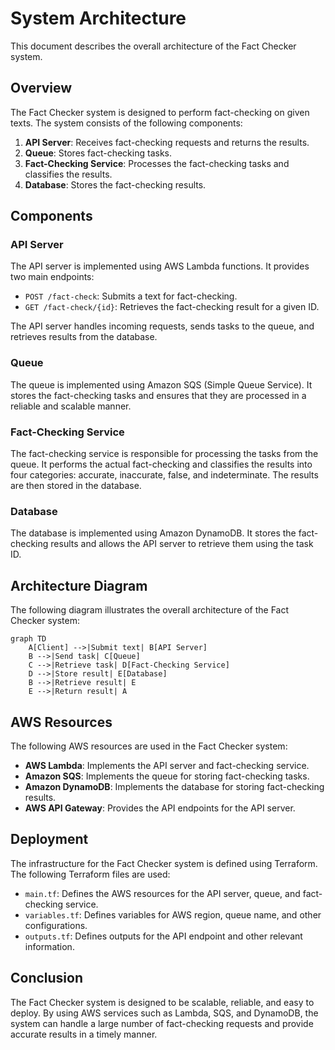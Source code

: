 # System Architecture

This document describes the overall architecture of the Fact Checker system.

## Overview

The Fact Checker system is designed to perform fact-checking on given texts. The system consists of the following components:

1. **API Server**: Receives fact-checking requests and returns the results.
2. **Queue**: Stores fact-checking tasks.
3. **Fact-Checking Service**: Processes the fact-checking tasks and classifies the results.
4. **Database**: Stores the fact-checking results.

## Components

### API Server

The API server is implemented using AWS Lambda functions. It provides two main endpoints:

- `POST /fact-check`: Submits a text for fact-checking.
- `GET /fact-check/{id}`: Retrieves the fact-checking result for a given ID.

The API server handles incoming requests, sends tasks to the queue, and retrieves results from the database.

### Queue

The queue is implemented using Amazon SQS (Simple Queue Service). It stores the fact-checking tasks and ensures that they are processed in a reliable and scalable manner.

### Fact-Checking Service

The fact-checking service is responsible for processing the tasks from the queue. It performs the actual fact-checking and classifies the results into four categories: accurate, inaccurate, false, and indeterminate. The results are then stored in the database.

### Database

The database is implemented using Amazon DynamoDB. It stores the fact-checking results and allows the API server to retrieve them using the task ID.

## Architecture Diagram

The following diagram illustrates the overall architecture of the Fact Checker system:

```mermaid
graph TD
    A[Client] -->|Submit text| B[API Server]
    B -->|Send task| C[Queue]
    C -->|Retrieve task| D[Fact-Checking Service]
    D -->|Store result| E[Database]
    B -->|Retrieve result| E
    E -->|Return result| A
```

## AWS Resources

The following AWS resources are used in the Fact Checker system:

- **AWS Lambda**: Implements the API server and fact-checking service.
- **Amazon SQS**: Implements the queue for storing fact-checking tasks.
- **Amazon DynamoDB**: Implements the database for storing fact-checking results.
- **AWS API Gateway**: Provides the API endpoints for the API server.

## Deployment

The infrastructure for the Fact Checker system is defined using Terraform. The following Terraform files are used:

- `main.tf`: Defines the AWS resources for the API server, queue, and fact-checking service.
- `variables.tf`: Defines variables for AWS region, queue name, and other configurations.
- `outputs.tf`: Defines outputs for the API endpoint and other relevant information.

## Conclusion

The Fact Checker system is designed to be scalable, reliable, and easy to deploy. By using AWS services such as Lambda, SQS, and DynamoDB, the system can handle a large number of fact-checking requests and provide accurate results in a timely manner.
